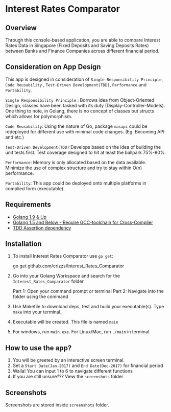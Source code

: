 # Interest Rates Comparator

## Overview
Through this console-based application, you are able to compare Interest Rates Data in Singapore (Fixed Deposits and Saving Deposits Rates) between Banks and Finance Companies across different financial period. 

## Consideration on App Design

This app is designed in consideration of `Single Responsibility Principle`, `Code Reusability` , `Test-Driven Development(TDD)`, `Performance` and `Portability`. 

`Single Responsibility Principle` : Borrows idea from Object-Oriented Design, classes have been tasked with its duty (Display-Controller-Models). One thing to note, in Golang, there is no concept of classes but structs which allows for polymorphism. 

`Code Reusability`: Using the nature of Go, package `masapi` could be redeployed for different use with minimal code changes. (Eg. Becoming API and etc.)

`Test-Driven Development(TDD)`:Develops based on the idea of building the unit tests first. Test coverage designed to hit at least the ballpark 75%-80%.

`Performance`: Memory is only allocated based on the data available. Minimize the use of complex structure and try to stay within O(n) performance. 

`Portability`: This app could be deployed onto multiple platforms in complied form (executable).

## Requirements

- [Golang 1.9 & Up](https://golang.org/)
- [Golang 1.5 and Below - Require GCC-toolchain for Cross-Complier](https://golang.org/)
- [TDD Assertion dependency](https://github.com/stretchr/testify)

## Installation

1. To install Interest Rates Comparator use `go get`:

    go get github.com/crizzs/Interest_Rates_Comparator

2. Go into your Golang Workspace and search for the `Interest_Rates_Comparator` folder

   	Part 1: Open your command prompt or terminal 
   	Part 2: Navigate into the folder using the  command 

3. Use Makefile to download deps, test and build your executable(s). Type `make` into your terminal.
4. Executable will be created. This file is named `main` 
5. For windows, run `main.exe`. For Linux/Mac, run `./main` in terminal.

## How to use the app?

1. You will be greeted by an interactive screen terminal.
2. Set a `Start Date(Jan-2017)` and `End Date(Dec-2017)` for financial period
3. Walla! You can input 1 to 6 to navigate different functions
4. If you are still unsure??? View the `screenshots` folder

## Screenshots

Screenshots are stored inside `screenshots` folder.
